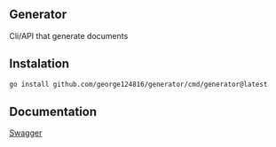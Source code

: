 ## Generator

Cli/API that generate documents

## Instalation

```sh
go install github.com/george124816/generator/cmd/generator@latest
```

## Documentation

[Swagger](https://generator.georgerodrigues.dev/swagger)
